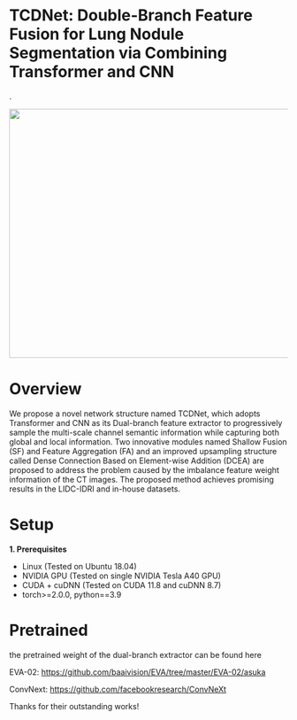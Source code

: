 # TCDNet: Double-Branch Feature Fusion for Lung Nodule Segmentation via Combining Transformer and CNN

.<div align=center><img src="https://github.com/user-attachments/assets/64fcdb75-8419-45c9-8444-b4a655419652" width="700" height="450" /></div>

# Overview
We propose a novel network structure named TCDNet, which adopts Transformer and CNN as its Dual-branch feature extractor to progressively sample the multi-scale channel semantic information while capturing both global and local information. Two innovative modules named Shallow Fusion (SF) and Feature Aggregation (FA) and an improved upsampling structure called Dense Connection Based on Element-wise Addition (DCEA) are proposed to address the problem caused by the imbalance feature weight information of the CT images. The proposed method achieves promising results in the LIDC-IDRI and in-house datasets.

# Setup
**1. Prerequisites**
* Linux (Tested on Ubuntu 18.04)
* NVIDIA GPU (Tested on single NVIDIA Tesla A40 GPU)
* CUDA + cuDNN (Tested on CUDA 11.8 and cuDNN 8.7)
* torch>=2.0.0, python==3.9

# Pretrained
the pretrained weight of the dual-branch extractor can be found here

EVA-02: https://github.com/baaivision/EVA/tree/master/EVA-02/asuka

ConvNext: https://github.com/facebookresearch/ConvNeXt

Thanks for their outstanding works!



